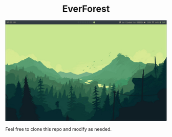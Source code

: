 <h1 align="center">EverForest</h1>

![Main Layout](/assets/main.jpeg)


Feel free to clone this repo and modify as needed.
